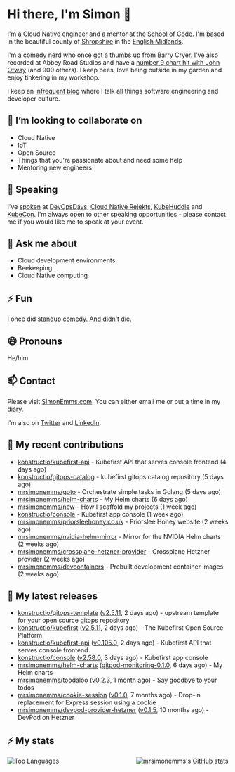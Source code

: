 # Hi there, I'm Simon 👋

I'm a Cloud Native engineer and a mentor at the [School of Code](https://www.schoolofcode.co.uk).
I'm based in the beautiful county of [Shropshire](https://en.wikipedia.org/wiki/Shropshire)
in the [English Midlands](https://en.wikipedia.org/wiki/Midlands).

I'm a comedy nerd who once got a thumbs up from [Barry Cryer](https://en.wikipedia.org/wiki/Barry_Cryer).
I've also recorded at Abbey Road Studios and have a [number 9 chart hit with John
Otway](https://www.youtube.com/watch?v=3BwOyVIlupg&ab_channel=JohnOtway) (and 900
others). I keep bees, love being outside in my garden and enjoy tinkering in my
workshop.

I keep an [infrequent blog](https://www.simonemms.com/blog) where I talk all
things software engineering and developer culture.

## 👯 I’m looking to collaborate on

- Cloud Native
- IoT
- Open Source
- Things that you're passionate about and need some help
- Mentoring new engineers

## 🎤 Speaking

I've [spoken](https://www.simonemms.com/speaking) at [DevOpsDays](https://devopsdays.org/),
[Cloud Native Rejekts](https://cloud-native.rejekts.io/), [KubeHuddle](https://kubehuddle.com)
and [KubeCon](https://www.cncf.io/kubecon-cloudnativecon-events/). I'm always
open to other speaking opportunities - please contact me if you would like me to
speak at your event.

## 💬 Ask me about

- Cloud development environments
- Beekeeping
- Cloud Native computing

## ⚡ Fun

I once did [standup comedy. And didn't die](https://www.youtube.com/watch?v=iy1EvJXH2ks&ab_channel=SimonEmms).

## 😄 Pronouns

He/him

## 📫 Contact

Please visit [SimonEmms.com](https://www.simonemms.com). You can either email me
or put a time in my [diary](https://diary.simonemms.com).

I'm also on [Twitter](https://twitter/theshroppiebeek) and [LinkedIn](https://www.linkedin.com/in/simonemms).

## 👷 My recent contributions
- [konstructio/kubefirst-api](https://github.com/konstructio/kubefirst-api) - Kubefirst API that serves console frontend
  (4 days ago)
- [konstructio/gitops-catalog](https://github.com/konstructio/gitops-catalog) - kubefirst gitops catalog repository
  (5 days ago)
- [mrsimonemms/goto](https://github.com/mrsimonemms/goto) - Orchestrate simple tasks in Golang
  (5 days ago)
- [mrsimonemms/helm-charts](https://github.com/mrsimonemms/helm-charts) - My Helm charts
  (6 days ago)
- [mrsimonemms/new](https://github.com/mrsimonemms/new) - How I scaffold my projects
  (1 week ago)
- [konstructio/console](https://github.com/konstructio/console) - Kubefirst app console
  (1 week ago)
- [mrsimonemms/priorsleehoney.co.uk](https://github.com/mrsimonemms/priorsleehoney.co.uk) - Priorslee Honey website
  (2 weeks ago)
- [mrsimonemms/nvidia-helm-mirror](https://github.com/mrsimonemms/nvidia-helm-mirror) - Mirror for the NVIDIA Helm charts
  (2 weeks ago)
- [mrsimonemms/crossplane-hetzner-provider](https://github.com/mrsimonemms/crossplane-hetzner-provider) - Crossplane Hetzner provider
  (2 weeks ago)
- [mrsimonemms/devcontainers](https://github.com/mrsimonemms/devcontainers) - Prebuilt development container images
  (2 weeks ago)

## 🔭 My latest releases
- [konstructio/gitops-template](https://github.com/konstructio/gitops-template) ([v2.5.11](https://github.com/konstructio/gitops-template/releases/tag/v2.5.11),
  2 days ago) - upstream template for your open source gitops repository
- [konstructio/kubefirst](https://github.com/konstructio/kubefirst) ([v2.5.11](https://github.com/konstructio/kubefirst/releases/tag/v2.5.11),
  2 days ago) - The Kubefirst Open Source Platform
- [konstructio/kubefirst-api](https://github.com/konstructio/kubefirst-api) ([v0.105.0](https://github.com/konstructio/kubefirst-api/releases/tag/v0.105.0),
  2 days ago) - Kubefirst API that serves console frontend
- [konstructio/console](https://github.com/konstructio/console) ([v2.58.0](https://github.com/konstructio/console/releases/tag/v2.58.0),
  3 days ago) - Kubefirst app console
- [mrsimonemms/helm-charts](https://github.com/mrsimonemms/helm-charts) ([gitpod-monitoring-0.1.0](https://github.com/mrsimonemms/helm-charts/releases/tag/gitpod-monitoring-0.1.0),
  6 days ago) - My Helm charts
- [mrsimonemms/toodaloo](https://github.com/mrsimonemms/toodaloo) ([v0.2.3](https://github.com/mrsimonemms/toodaloo/releases/tag/v0.2.3),
  1 month ago) - Say goodbye to your todos
- [mrsimonemms/cookie-session](https://github.com/mrsimonemms/cookie-session) ([v0.1.0](https://github.com/mrsimonemms/cookie-session/releases/tag/v0.1.0),
  7 months ago) - Drop-in replacement for Express session using a cookie
- [mrsimonemms/devpod-provider-hetzner](https://github.com/mrsimonemms/devpod-provider-hetzner) ([v0.1.5](https://github.com/mrsimonemms/devpod-provider-hetzner/releases/tag/v0.1.5),
  10 months ago) - DevPod on Hetzner

## ⚡ My stats

<img
  align="right"
  alt="mrsimonemms's GitHub stats"
  src="https://github-readme-stats.vercel.app/api?username=mrsimonemms&count_private=1&show_icons=true&"
  />

![Top Languages](https://github-readme-stats.vercel.app/api/top-langs/?username=mrsimonemms)
